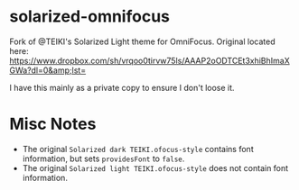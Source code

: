 # solarized-omnifocus
Fork of @TEIKI's Solarized Light theme for OmniFocus. Original located here: https://www.dropbox.com/sh/vrqoo0tirvw75ls/AAAP2oODTCEt3xhiBhImaXGWa?dl=0&amp;lst=

I have this mainly as a private copy to ensure I don't loose it.

# Misc Notes
- The original `Solarized dark TEIKI.ofocus-style` contains font information, but sets `providesFont` to `false`.
- The original `Solarized light TEIKI.ofocus-style` does not contain font information.
